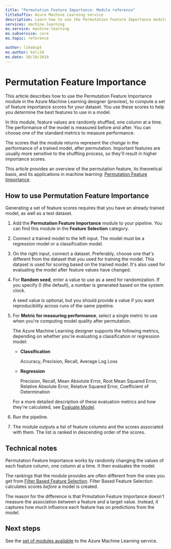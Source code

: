 ```yaml
---
title: "Permutation Feature Importance: Module reference"
titleSuffix: Azure Machine Learning service
description: Learn how to use the Permutation Feature Importance module in the Azure Machine Learning service to compute the permutation feature importance scores of feature variables, given a trained model and a test dataset.
services: machine-learning
ms.service: machine-learning
ms.subservice: core
ms.topic: reference

author: likebupt
ms.author: keli19
ms.date: 10/10/2019
---
```

# Permutation Feature Importance

This article describes how to use the Permutation Feature Importance module in the Azure Machine Learning designer (preview), to compute a set of feature importance scores for your dataset. You use these scores to help you determine the best features to use in a model.

In this module, feature values are randomly shuffled, one column at a time. The performance of the model is measured before and after. You can choose one of the standard metrics to measure performance.

The scores that the module returns represent the *change* in the performance of a trained model, after permutation. Important features are usually more sensitive to the shuffling process, so they'll result in higher importance scores. 

This article provides an overview of the permutation feature, its theoretical basis, and its applications in machine learning: [Permutation Feature Importance](http://blogs.technet.com/b/machinelearning/archive/2015/04/14/permutation-feature-importance.aspx).  

## How to use Permutation Feature Importance

Generating a set of feature scores requires that you have an already trained model, as well as a test dataset.  

1.  Add the **Permutation Feature Importance** module to your pipeline. You can find this module in the **Feature Selection** category. 

2.  Connect a trained model to the left input. The model must be a regression model or a classification model.  

3.  On the right input, connect a dataset. Preferably, choose one that's different from the dataset that you used for training the model. This dataset is used for scoring based on the trained model. It's also used for evaluating the model after feature values have changed.  

4.  For **Random seed**, enter a value to use as a seed for randomization. If you specify 0 (the default), a number is generated based on the system clock.

     A seed value is optional, but you should provide a value if you want reproducibility across runs of the same pipeline.  

5.  For **Metric for measuring performance**, select a single metric to use when you're computing model quality after permutation.  

     The Azure Machine Learning designer supports the following metrics, depending on whether you're evaluating a classification or regression model:  

    -   **Classification**

        Accuracy, Precision, Recall, Average Log Loss  

    -   **Regression**

        Precision, Recall, Mean Absolute Error, Root Mean Squared Error, Relative Absolute Error, Relative Squared Error, Coefficient of Determination  

     For a more detailed description of these evaluation metrics and how they're calculated, see [Evaluate Model](evaluate-model.md).  

6.  Run the pipeline.  

7.  The module outputs a list of feature columns and the scores associated with them. The list is ranked in descending order of the scores.  


##  Technical notes

Permutation Feature Importance works by randomly changing the values of each feature column, one column at a time. It then evaluates the model. 

The rankings that the module provides are often different from the ones you get from [Filter Based Feature Selection](filter-based-feature-selection.md). Filter Based Feature Selection calculates scores *before* a model is created. 

The reason for the difference is that Prmutation Feature Importance doesn't measure the association between a feature and a target value. Instead, it captures how much influence each feature has on predictions from the model.
  
## Next steps

See the [set of modules available](module-reference.md) to the Azure Machine Learning service. 
